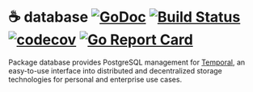 # ☕️ database [![GoDoc](https://godoc.org/github.com/RTradeLtd/database?status.svg)](https://godoc.org/github.com/RTradeLtd/database) [![Build Status](https://travis-ci.com/RTradeLtd/database.svg?branch=master)](https://travis-ci.com/RTradeLtd/database) [![codecov](https://codecov.io/gh/RTradeLtd/database/branch/master/graph/badge.svg)](https://codecov.io/gh/RTradeLtd/database) [![Go Report Card](https://goreportcard.com/badge/github.com/RTradeLtd/database)](https://goreportcard.com/report/github.com/RTradeLtd/database)

Package database provides PostgreSQL management for [Temporal](https://github.com/RTradeLtd/Temporal), an easy-to-use interface into distributed and decentralized storage technologies for personal and enterprise use cases.
